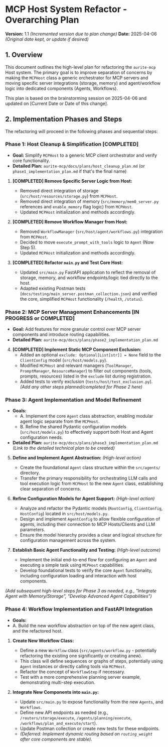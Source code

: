 # MCP Host System Refactor - Overarching Plan

**Version:** 1.1 *(Incremented version due to plan change)*
**Date:** 2025-04-06 *(Original date kept, or update if desired)*

## 1. Overview

This document outlines the high-level plan for refactoring the `aurite-mcp` Host system. The primary goal is to improve separation of concerns by making the `MCPHost` class a generic orchestrator for MCP servers and moving specific server integrations (storage, memory) and agent/workflow logic into dedicated components (Agents, Workflows).

This plan is based on the brainstorming session on 2025-04-06 and updated on [Current Date or Date of this change].

## 2. Implementation Phases and Steps

The refactoring will proceed in the following phases and sequential steps:

### Phase 1: Host Cleanup & Simplification [COMPLETED]

*   **Goal:** Simplify `MCPHost` to a generic MCP client orchestrator and verify core functionality.
*   **Detailed Plan:** `aurite-mcp/docs/plans/host_cleanup_plan.md` (or `phase1_implementation_plan.md` if that's the final name)

1.  **[COMPLETED] Remove Specific Server Logic from Host:**
    *   Removed direct integration of storage (`src/host/resources/storage.py`) from `MCPHost`.
    *   Removed direct integration of memory (`src/memory/mem0_server.py` references and `enable_memory` flag logic) from `MCPHost`.
    *   Updated `MCPHost` initialization and methods accordingly.

2.  **[COMPLETED] Remove Workflow Manager from Host:**
    *   Removed `WorkflowManager` (`src/host/agent/workflows.py`) integration from `MCPHost`.
    *   Decided to move `execute_prompt_with_tools` logic to `Agent` (Now Step 5).
    *   Updated `MCPHost` initialization and methods accordingly.

3.  **[COMPLETED] Refactor `main.py` and Test Core Host:**
    *   Updated `src/main.py` FastAPI application to reflect the removal of storage, memory, and workflow endpoints/logic tied directly to the host.
    *   Adapted existing Postman tests (`docs/testing/main_server.postman_collection.json`) and verified the core, simplified `MCPHost` functionality (`/health`, `/status`).

### Phase 2: MCP Server Management Enhancements [IN PROGRESS or COMPLETED]

*   **Goal:** Add features for more granular control over MCP server components and introduce routing capabilities.
*   **Detailed Plan:** `aurite-mcp/docs/plans/phase2_implementation_plan.md`

4.  **[COMPLETED] Implement Static MCP Component Exclusion:**
    *   Added an optional `exclude: Optional[List[str]] = None` field to the `ClientConfig` model (`src/host/models.py`).
    *   Modified `MCPHost` and relevant managers (`ToolManager`, `PromptManager`, `ResourceManager`) to filter out components (tools, prompts, resources) listed in the `exclude` list during registration.
    *   Added tests to verify exclusion (`tests/host/test_exclusion.py`).
    *(Add any other steps planned/completed for Phase 2 here)*

### Phase 3: Agent Implementation and Model Refinement

*   **Goals:**
    *   A. Implement the core `Agent` class abstraction, enabling modular agent logic separate from the `MCPHost`.
    *   B. Refine the shared Pydantic configuration models (`src/host/models.py`) to effectively support both Host and Agent configuration needs.
*   **Detailed Plan:** `aurite-mcp/docs/plans/phase3_implementation_plan.md` *(Link to the detailed technical plan to be created)*

5.  **Define and Implement Agent Abstraction:** *(High-level action)*
    *   Create the foundational `Agent` class structure within the `src/agents/` directory.
    *   Transfer the primary responsibility for orchestrating LLM calls and tool execution logic from `MCPHost` to the new `Agent` class, establishing clear separation of concerns.

6.  **Refine Configuration Models for Agent Support:** *(High-level action)*
    *   Analyze and refactor the Pydantic models (`RootConfig`, `ClientConfig`, `HostConfig`) located in `src/host/models.py`.
    *   Design and implement `AgentConfig` to allow flexible configuration of agents, including their connection to MCP Hosts/Clients and LLM parameters.
    *   Ensure the model hierarchy provides a clear and logical structure for configuration management across the system.

7.  **Establish Basic Agent Functionality and Testing:** *(High-level outcome)*
    *   Implement the initial end-to-end flow for configuring an `Agent` and executing a simple task using `MCPHost` capabilities.
    *   Develop foundational tests to verify the core `Agent` functionality, including configuration loading and interaction with host components.

*(Add subsequent high-level steps for Phase 3 as needed, e.g., "Integrate Agent with Memory/Storage", "Develop Advanced Agent Capabilities")*

### Phase 4: Workflow Implementation and FastAPI Integration
*   **Goals:**
*   A. Build the new workflow abstraction on top of the new agent class, and the refactored host.
1.  **Create New Workflow Class:**
    *   Define a new `Workflow` class (`src/agents/workflow.py` - potentially refactoring the existing one significantly or creating anew).
    *   This class will define sequences or graphs of steps, potentially using `Agent` instances or directly calling tools via `MCPHost`.
    *   Refactor the concept of `WorkflowStep` if necessary.
    *   Test with a more comprehensive planning server example, demonstrating multi-step execution.

2.  **Integrate New Components into `main.py`:**
    *   Update `src/main.py` to expose functionality from the new `Agents`, and `Workflows`.
    *   Define new API endpoints as needed (e.g., `/routers/storage/execute`, `/agents/planning/execute`, `/workflows/plan_and_execute/start`).
    *   Update Postman collection or create new tests for these endpoints.
    *   *(Deferred: Implement dynamic routing based on `routing_weight` after core components are stable).*
